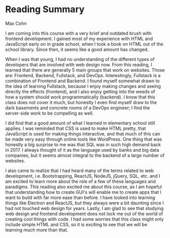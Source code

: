# Reading Summary
Max Cohn

I am coming into this course with a very brief and outdated brush with frontend development. I gained most of my experience with HTML and JavaScript early on in grade school, when I took a book on HTML out of the school library. Since then, it seems like a good amount has changed. 

When I was that young, I had no understanding of the different types of developers that are involved with web design now. From this reading, I learned that there are generally 5 main groups that work on websites. Those are: Frontend, Backend, Fullstack, and DevOps. Interestingly, Fullstack is a combination of Frontend and Backend. I found myself somewhat drawn to the idea of learning Fullstack, because I enjoy making changes and seeing directly the effects (frontend), and I also enjoy getting into the weeds of how a system should work programmatically (backend). I know that this class does not cover it much, but honestly I even find myself draw to the dark basements and concrete rooms of a DevOps engineer; I find the server-side work to be compelling as well.

I did find that a good amount of what I learned in elementary school still applies. I was reminded that CSS is used to make HTML pretty, that JavaScript is used for making things interactive, and that much of this can be made very easy through online tools like WordPress. One thing that was honestly a big surprise to me was that SQL was in such high demand back in 2017. I always thought of it as the language used by banks and big data companies, but it seems almost integral to the backend of a large number of websites.

I also came to realize that I had heard many of the terms related to web development, i.e. Bootstrapping, ReactJS, NodeJS, jQuery, SQL, etc. and I am excited to learn more about the role of a few of these languages and paradigms. This reading also excited me about this course, as I am hopeful that understanding how to create GUI's will enable me to create apps that I want to build with far more ease than before. I have looked into learning things like Electron and ReactJS, but they always were a bit daunting since I had not touched web design for years. Lastly, I am glad to see that studying web design and frontend development does not lock me out of the world of creating cool things with code. I had some worries that this class might only include simple HTML and CSS, so it is exciting to see that we will be learning much more than that. 
